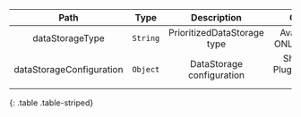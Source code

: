 | Path | Type | Description | Constraints |  
| :--: | :--: | :---------: | :---------: |  
| dataStorageType | `String` | PrioritizedDataStorage type | Available values: ONLINE, NEARLINE |  
| dataStorageConfiguration | `Object` | DataStorage configuration | Should respect PluginConfiguration structure |  
{: .table .table-striped}
